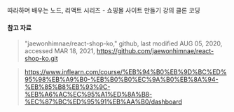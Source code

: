 따라하며 배우는 노드, 리액트 시리즈 - 쇼핑몰 사이트 만들기 강의 클론 코딩

#### 참고 자료
>"jaewonhimnae/react-shop-ko," github, last modified AUG 05, 2020, accessed MAR 18, 2021, <https://github.com/jaewonhimnae/react-shop-ko.git>

>https://www.inflearn.com/course/%EB%94%B0%EB%9D%BC%ED%95%98%EB%A9%B0-%EB%B0%B0%EC%9A%B0%EB%8A%94-%EB%85%B8%EB%93%9C-%EB%A6%AC%EC%95%A1%ED%8A%B8-%EC%87%BC%ED%95%91%EB%AA%B0/dashboard
